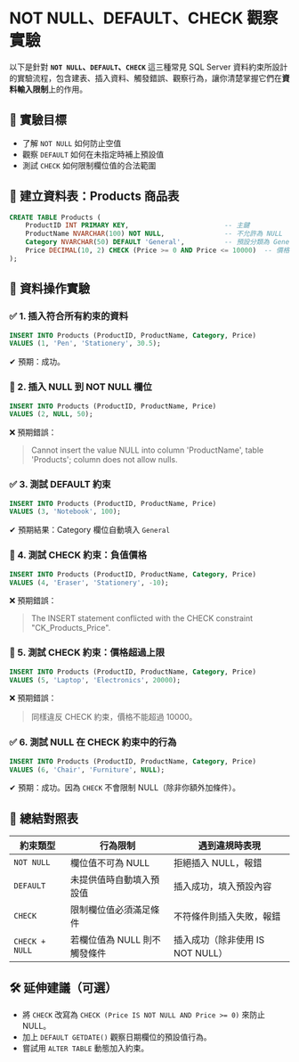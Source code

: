 # NOT NULL、DEFAULT、CHECK 觀察實驗

以下是針對 **`NOT NULL`、`DEFAULT`、`CHECK`** 這三種常見 SQL Server 資料約束所設計的實驗流程，包含建表、插入資料、觸發錯誤、觀察行為，讓你清楚掌握它們在**資料輸入限制**上的作用。

## 🧪 實驗目標

- 了解 `NOT NULL` 如何防止空值
- 觀察 `DEFAULT` 如何在未指定時補上預設值
- 測試 `CHECK` 如何限制欄位值的合法範圍

## 🧱 建立資料表：Products 商品表

```sql
CREATE TABLE Products (
    ProductID INT PRIMARY KEY,                        -- 主鍵
    ProductName NVARCHAR(100) NOT NULL,               -- 不允許為 NULL
    Category NVARCHAR(50) DEFAULT 'General',          -- 預設分類為 General
    Price DECIMAL(10, 2) CHECK (Price >= 0 AND Price <= 10000)  -- 價格範圍限制
);
```

## 🔄 資料操作實驗

### ✅ 1. 插入符合所有約束的資料

```sql
INSERT INTO Products (ProductID, ProductName, Category, Price)
VALUES (1, 'Pen', 'Stationery', 30.5);
```

✔ 預期：成功。

### 🚫 2. 插入 NULL 到 NOT NULL 欄位

```sql
INSERT INTO Products (ProductID, ProductName, Price)
VALUES (2, NULL, 50);
```

❌ 預期錯誤：

> Cannot insert the value NULL into column 'ProductName', table 'Products'; column does not allow nulls.
> 

### ✅ 3. 測試 DEFAULT 約束

```sql
INSERT INTO Products (ProductID, ProductName, Price)
VALUES (3, 'Notebook', 100);
```

✔ 預期結果：Category 欄位自動填入 `General`

### 🚫 4. 測試 CHECK 約束：負值價格

```sql
INSERT INTO Products (ProductID, ProductName, Category, Price)
VALUES (4, 'Eraser', 'Stationery', -10);
```

❌ 預期錯誤：

> The INSERT statement conflicted with the CHECK constraint "CK_Products_Price".
> 

### 🚫 5. 測試 CHECK 約束：價格超過上限

```sql
INSERT INTO Products (ProductID, ProductName, Category, Price)
VALUES (5, 'Laptop', 'Electronics', 20000);
```

❌ 預期錯誤：

> 同樣違反 CHECK 約束，價格不能超過 10000。
> 

### ✅ 6. 測試 NULL 在 CHECK 約束中的行為

```sql
INSERT INTO Products (ProductID, ProductName, Category, Price)
VALUES (6, 'Chair', 'Furniture', NULL);
```

✔ 預期：成功。因為 `CHECK` 不會限制 NULL（除非你額外加條件）。

## 🧠 總結對照表

| 約束類型 | 行為限制 | 遇到違規時表現 |
| --- | --- | --- |
| `NOT NULL` | 欄位值不可為 NULL | 拒絕插入 NULL，報錯 |
| `DEFAULT` | 未提供值時自動填入預設值 | 插入成功，填入預設內容 |
| `CHECK` | 限制欄位值必須滿足條件 | 不符條件則插入失敗，報錯 |
| `CHECK + NULL` | 若欄位值為 NULL 則不觸發條件 | 插入成功（除非使用 IS NOT NULL） |

## 🛠 延伸建議（可選）

- 將 `CHECK` 改寫為 `CHECK (Price IS NOT NULL AND Price >= 0)` 來防止 NULL。
- 加上 `DEFAULT GETDATE()` 觀察日期欄位的預設值行為。
- 嘗試用 `ALTER TABLE` 動態加入約束。